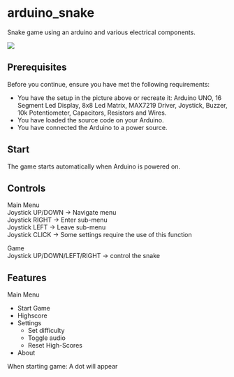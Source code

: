 # arduino_snake
Snake game using an arduino and various electrical components.

![](https://user-images.githubusercontent.com/60759315/147242427-0460abba-9f7e-4c8b-aaa5-0e18c946136d.jpeg)

## Prerequisites

Before you continue, ensure you have met the following requirements:
* You have the setup in the picture above or recreate it: Arduino UNO, 16 Segment Led Display, 8x8 Led Matrix, MAX7219 Driver, Joystick, Buzzer, 10k Potentiometer, Capacitors, Resistors and Wires.
* You have loaded the source code on your Arduino.
* You have connected the Arduino to a power source.

## Start

The game starts automatically when Arduino is powered on.

## Controls

Main Menu  
Joystick UP/DOWN -> Navigate menu  
Joystick RIGHT -> Enter sub-menu  
Joystick LEFT -> Leave sub-menu  
Joystick CLICK -> Some settings require the use of this function

Game  
Joystick UP/DOWN/LEFT/RIGHT -> control the snake  

## Features

Main Menu  
- Start Game  
- Highscore  
- Settings  
   - Set difficulty  
   - Toggle audio  
   - Reset High-Scores  
- About  

When starting game:
A dot will appear

